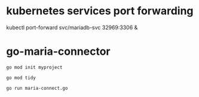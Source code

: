
# kubernetes services port forwarding

kubectl port-forward  svc/mariadb-svc 32969:3306 &

# go-maria-connector

`go mod init myproject`

`go mod tidy`

`go run maria-connect.go `
